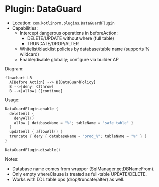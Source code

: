 # Plugin: DataGuard

- Location: `com.kotlinorm.plugins.DataGuardPlugin`
- Capabilities:
  - Intercept dangerous operations in beforeAction:
    - DELETE/UPDATE without where (full table)
    - TRUNCATE/DROP/ALTER
  - Whitelist/blacklist policies by database/table name (supports % wildcard)
  - Enable/disable globally; configure via builder API

Diagram:
```mermaid
flowchart LR
  A[Before Action] --> B[DataGuardPolicy]
  B -->|deny| C[throw]
  B -->|allow| D[continue]
```

Usage:
```kotlin
DataGuardPlugin.enable {
  deleteAll {
    denyAll()
    allow { databaseName = "%"; tableName = "safe_table" }
  }
  updateAll { allowAll() }
  truncate { deny { databaseName = "prod_%"; tableName = "%" } }
}

DataGuardPlugin.disable()
```

Notes:
- Database name comes from wrapper (SqlManager.getDBNameFrom).
- Only empty whereClause is treated as full-table UPDATE/DELETE.
- Works with DDL table ops (drop/truncate/alter) as well.
